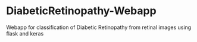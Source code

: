 # DiabeticRetinopathy-Webapp
Webapp for classification of Diabetic Retinopathy from retinal images using flask and keras

